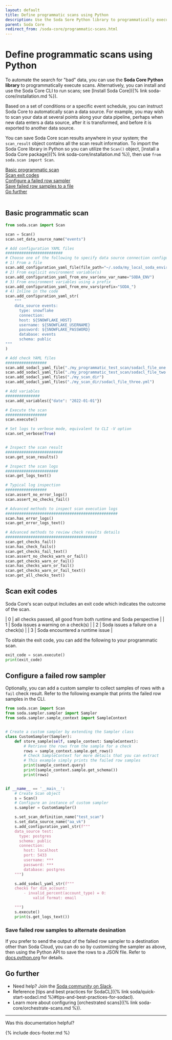```yaml
---
layout: default
title: Define programmatic scans using Python
description: Use the Soda Sore Python library to programmatically execute scans and automate the checks for "bad" data.
parent: Soda Core
redirect_from: /soda-core/programmatic-scans.html
---
```


# Define programmatic scans using Python

To automate the search for "bad" data, you can use the **Soda Core Python library** to programmatically execute scans. Alternatively, you can install and use the Soda Core CLI to run scans; see [Install Soda Core]({% link soda-core/installation.md %}).

Based on a set of conditions or a specific event schedule, you can instruct Soda Core to automatically scan a data source. For example, you may wish to scan your data at several points along your data pipeline, perhaps when new data enters a data source, after it is transformed, and before it is exported to another data source.

You can save Soda Core scan results anywhere in your system; the `scan_result` object contains all the scan result information. To import the Soda Core library in Python so you can utilize the `Scan()` object, [install a Soda Core package]({% link soda-core/installation.md %}), then use `from soda.scan import Scan`.

[Basic programmatic scan](#basic-programmatic-scan)<br />
[Scan exit codes](#scan-exit-codes)<br />
[Configure a failed row sampler](#configure-a-failed-row-sampler)<br />
[Save failed row samples to a file](#save-failed-row-samples-to-a-file)<br />
[Go further](#go-further)<br />
<br />

## Basic programmatic scan

```python
from soda.scan import Scan

scan = Scan()
scan.set_data_source_name("events")

# Add configuration YAML files
#########################
# Choose one of the following to specify data source connection configurations :
# 1) From a file
scan.add_configuration_yaml_file(file_path="~/.soda/my_local_soda_environment.yml")
# 2) From explicit environment variable(s)
scan.add_configuration_yaml_from_env_var(env_var_name="SODA_ENV")
# 3) From environment variables using a prefix
scan.add_configuration_yaml_from_env_vars(prefix="SODA_")
# 4) Inline in the code
scan.add_configuration_yaml_str(
    """
    data_source events:
      type: snowflake
      connection:
      host: ${SNOWFLAKE_HOST}
      username: ${SNOWFLAKE_USERNAME}
      password: ${SNOWFLAKE_PASSWORD}
      database: events
      schema: public
"""
)

# Add check YAML files
##################
scan.add_sodacl_yaml_file("./my_programmatic_test_scan/sodacl_file_one.yml")
scan.add_sodacl_yaml_file("./my_programmatic_test_scan/sodacl_file_two.yml")
scan.add_sodacl_yaml_files("./my_scan_dir")
scan.add_sodacl_yaml_files("./my_scan_dir/sodacl_file_three.yml")

# Add variables
###############
scan.add_variables({"date": "2022-01-01"})

# Execute the scan
##################
scan.execute()

# Set logs to verbose mode, equivalent to CLI -V option
scan.set_verbose(True)


# Inspect the scan result
#########################
scan.get_scan_results()

# Inspect the scan logs
#######################
scan.get_logs_text()

# Typical log inspection
##################
scan.assert_no_error_logs()
scan.assert_no_checks_fail()

# Advanced methods to inspect scan execution logs 
#################################################
scan.has_error_logs()
scan.get_error_logs_text()

# Advanced methods to review check results details
########################################
scan.get_checks_fail()
scan.has_check_fails()
scan.get_checks_fail_text()
scan.assert_no_checks_warn_or_fail()
scan.get_checks_warn_or_fail()
scan.has_checks_warn_or_fail()
scan.get_checks_warn_or_fail_text()
scan.get_all_checks_text()
```


## Scan exit codes

Soda Core's scan output includes an exit code which indicates the outcome of the scan.

| 0 | all checks passed, all good from both runtime and Soda perspective |
| 1 | Soda issues a warning on a check(s) |
| 2 | Soda issues a failure on a check(s) |
| 3 | Soda encountered a runtime issue |

To obtain the exit code, you can add the following to your programmatic scan.

```python
exit_code = scan.execute()
print(exit_code)
```


## Configure a failed row sampler

Optionally, you can add a custom sampler to collect samples of rows with a `fail` check result. Refer to the following example that prints the failed row samples in the CLI.

```python
from soda.scan import Scan
from soda.sampler.sampler import Sampler
from soda.sampler.sample_context import SampleContext


# Create a custom sampler by extending the Sampler class
class CustomSampler(Sampler):
    def store_sample(self, sample_context: SampleContext):
        # Retrieve the rows from the sample for a check
        rows = sample_context.sample.get_rows()
        # Check SampleContext for more details that you can extract
        # This example simply prints the failed row samples
        print(sample_context.query)
        print(sample_context.sample.get_schema())
        print(rows)


if __name__ == '__main__':
    # Create Scan object
    s = Scan()
    # Configure an instance of custom sampler
    s.sampler = CustomSampler()

    s.set_scan_definition_name("test_scan")
    s.set_data_source_name("aa_vk")
    s.add_configuration_yaml_str(f"""
    data_source test:
      type: postgres
      schema: public
      connection:
        host: localhost
        port: 5433
        username: ***
        password: ***
        database: postgres
    """)

    s.add_sodacl_yaml_str(f"""
    checks for dim_account:
        - invalid_percent(account_type) = 0:
            valid format: email

    """)
    s.execute()
    print(s.get_logs_text())
```

### Save failed row samples to alternate desination

If you prefer to send the output of the failed row sampler to a destination other than Soda Cloud, you can do so by customizing the sampler as above, then using the Python API to save the rows to a JSON file. Refer to <a href="https://docs.python.org/3/tutorial/inputoutput.html#reading-and-writing-files" target="_blank">docs.python.org</a> for details.


## Go further
* Need help? Join the <a href="https://community.soda.io/slack" target="_blank"> Soda community on Slack</a>.
* Reference [tips and best practices for SodaCL]({% link soda/quick-start-sodacl.md %}#tips-and-best-practices-for-sodacl).
* Learn more about configuring [orchestrated scans]({% link soda-core/orchestrate-scans.md %}).


---

Was this documentation helpful?

<!-- LikeBtn.com BEGIN -->
<span class="likebtn-wrapper" data-theme="tick" data-i18n_like="Yes" data-ef_voting="grow" data-show_dislike_label="true" data-counter_zero_show="true" data-i18n_dislike="No"></span>
<script>(function(d,e,s){if(d.getElementById("likebtn_wjs"))return;a=d.createElement(e);m=d.getElementsByTagName(e)[0];a.async=1;a.id="likebtn_wjs";a.src=s;m.parentNode.insertBefore(a, m)})(document,"script","//w.likebtn.com/js/w/widget.js");</script>
<!-- LikeBtn.com END -->

{% include docs-footer.md %}
